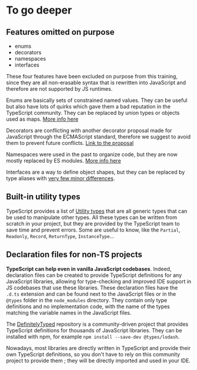 # To go deeper

## Features omitted on purpose

- enums
- decorators
- namespaces
- interfaces

These four features have been excluded on purpose from this training, since they are all non-erasable syntax that is rewritten into JavaScript and therefore are not supported by JS runtimes.

Enums are basically sets of constrained named values. They can be useful but also have lots of quirks which gave them a bad reputation in the TypeScript community. They can be replaced by union types or objects used as maps. [More info here](https://www.youtube.com/watch?v=0fTdCSH_QEU)

Decorators are conflicting with another decorator proposal made for JavaScript through the ECMAScript standard, therefore we suggest to avoid them to prevent future conflicts. [Link to the proposal](https://www.proposals.es/proposals/Decorators)

Namespaces were used in the past to organize code, but they are now mostly replaced by ES modules. [More info here](https://www.youtube.com/watch?v=jrda9_zzPpI)

Interfaces are a way to define object shapes, but they can be replaced by type aliases with [very few minor differences](https://blog.logrocket.com/types-vs-interfaces-typescript/).

## Built-in utility types

TypeScript provides a list of [Utility types](https://www.typescriptlang.org/docs/handbook/utility-types.html) that are all generic types that can be used to manipulate other types. All these types can be written from scratch in your project, but they are provided by the TypeScript team to save time and prevent errors. Some are useful to know, like the `Partial`, `Readonly`, `Record`, `ReturnType`, `InstanceType`...

## Declaration files for non-TS projects

**TypeScript can help even in vanilla JavaScript codebases**. Indeed, declaration files can be created to provide TypeScript definitions for any JavaScript libraries, allowing for type-checking and improved IDE support in JS codebases that use these libraries. These declaration files have the `.d.ts` extension and can be found next to the JavaScript files or in the `@types` folder in the `node_modules` directory. They contain only type definitions and no implementation code, with the name of the types matching the variable names in the JavaScript files.

The [DefinitelyTyped](https://github.com/DefinitelyTyped/DefinitelyTyped) repository is a community-driven project that provides TypeScript definitions for thousands of JavaScript libraries. They can be installed with npm, for example `npm install --save-dev @types/lodash`.

Nowadays, most libraries are directly written in TypeScript and provide their own TypeScript definitions, so you don't have to rely on this community project to provide them ; they will be directly imported and used in your IDE.
